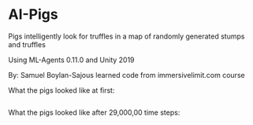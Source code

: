 # AI-Pigs
Pigs intelligently look for truffles in a map of randomly generated stumps and truffles

Using ML-Agents 0.11.0 and Unity 2019

By: Samuel Boylan-Sajous
learned code from immersivelimit.com course 

What the pigs looked like at first:

![]()

What the pigs looked like after 29,000,00 time steps:

![]()
